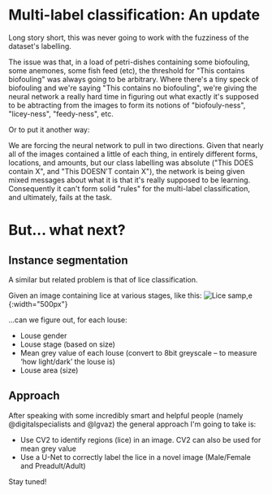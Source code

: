 # Multi-label classification: An update

Long story short, this was never going to work with the fuzziness of the dataset's labelling.

The issue was that, in a load of petri-dishes containing some biofouling, some anemones, some fish feed (etc), the threshold for "This contains biofouling" was always going to be arbitrary. Where there's a tiny speck of biofouling and we're saying "This contains no biofouling", we're giving the neural network a really hard time in figuring out what exactly it's supposed to be abtracting from the images to form its notions of "biofouly-ness", "licey-ness", "feedy-ness", etc.

Or to put it another way:

We are forcing the neural network to pull in two directions. Given that nearly all of the images contained a little of each thing, in entirely different forms, locations, and amounts, but our class labelling was absolute ("This DOES contain X", and "This DOESN'T contain X"), the network is being given mixed messages about what it is that it's really supposed to be learning. Consequently it can't form solid "rules" for the multi-label classification, and ultimately, fails at the task.

# But... what next?

## Instance segmentation

A similar but related problem is that of lice classification.

Given an image containing lice at various stages, like this:
![Lice samp,e](https://joneslloyd.github.io/images/lice-sample.png){:width="500px"}

...can we figure out, for each louse:

- Louse gender
- Louse stage (based on size)
- Mean grey value of each louse (convert to 8bit greyscale – to measure ‘how light/dark’ the louse is)
- Louse area (size)

## Approach

After speaking with some incredibly smart and helpful people (namely @digitalspecialists and @lgvaz) the general approach I'm going to take is:

- Use CV2 to identify regions (lice) in an image. CV2 can also be used for mean grey value
- Use a U-Net to correctly label the lice in a novel image (Male/Female and Preadult/Adult)

Stay tuned!